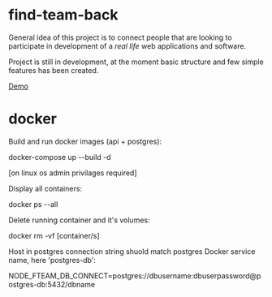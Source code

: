 # find-team-back

General idea of this project is to connect people that are looking to participate in development of a *real life* web applications and software.

Project is still in development, at the moment basic structure and few simple features has been created.

[Demo](https://find-team.com)

# docker

Build and run docker images (api + postgres):

docker-compose up --build -d

[on linux os admin privilages required]

Display all containers:

docker ps --all

Delete running container and it's volumes:

docker rm -vf [container/s]

Host in postgres connection string shuold match postgres Docker service name, here 'postgres-db':

NODE_FTEAM_DB_CONNECT=postgres://dbusername:dbuserpassword@postgres-db:5432/dbname
